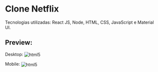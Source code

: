 # Clone Netflix

Tecnologias utilizadas: React JS, Node, HTML, CSS, JavaScript e Material UI.

## Preview: 

Desktop: <img align="center" alt="html5" src="https://cdn.discordapp.com/attachments/773787772167127071/907792071987966053/unknown.png"/>

Mobile: <img align="center" alt="html5" src="https://cdn.discordapp.com/attachments/773787772167127071/907792285314469948/unknown.png"/>



